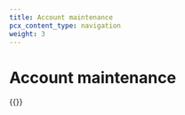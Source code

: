 ```yaml
---
title: Account maintenance
pcx_content_type: navigation
weight: 3
---
```


# Account maintenance

{{<directory-listing>}}